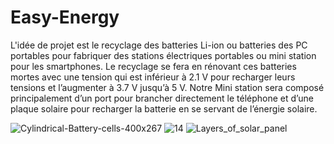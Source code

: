 # Easy-Energy
L'idée de projet est le recyclage des batteries Li-ion ou batteries des PC portables pour fabriquer des stations électriques portables ou mini station pour les smartphones.  Le recyclage se fera en rénovant ces batteries mortes avec une tension qui est inférieur à 2.1 V pour recharger leurs tensions et l’augmenter à 3.7 V jusqu’à 5 V. Notre Mini station sera composé principalement d’un port pour brancher directement le téléphone et d’une plaque solaire pour recharger la batterie en se servant de l’énergie solaire.

![Cylindrical-Battery-cells-400x267](https://user-images.githubusercontent.com/107154559/173230617-e8a405fc-78aa-4593-a428-175e529a1b40.jpg)
![14](https://user-images.githubusercontent.com/107154559/173230653-372aa0ae-42d5-4991-b868-6dd9b4d395e5.JPG)
![Layers_of_solar_panel](https://user-images.githubusercontent.com/107154559/173230677-cf961c8f-db50-475e-b4d7-ba3cac6490d0.jpg)
